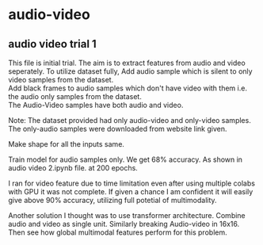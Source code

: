 # audio-video
<h2>audio video trial 1</h2>
This file is initial trial. The aim is to extract features from audio and video seperately. To utilize dataset fully,
Add audio sample which is silent to only video samples from the dataset.</br>
Add black frames to audio samples which don't have video with them i.e. the audio only samples from the dataset.</br>
The Audio-Video samples have both audio and video.

Note: The dataset provided had only audio-video and only-video samples. The only-audio samples were downloaded from website link given.

Make shape for all the inputs same.

Train model for audio samples only. We get 68% accuracy. As shown in audio video 2.ipynb file. at 200 epochs.

I ran for video feature due to time limitation even after using multiple colabs with GPU it was not complete.
If given a chance I am confident it will easily give above 90% accuracy, utilizing full potetial of multimodality.

Another solution I thought was to use transformer architecture. Combine audio and video as single unit. Similarly breaking
Audio-video in 16x16. Then see how global multimodal features perform for this problem.
